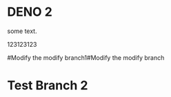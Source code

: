 # DENO 2 
 
some text.

123123123

#Modify the modify branch1#Modify the modify branch


# Test Branch 2